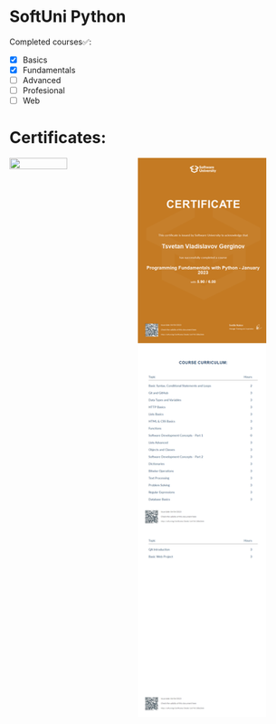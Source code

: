 # SoftUni Python

Completed courses✅:
- [x] Basics
- [x] Fundamentals
- [ ] Advanced
- [ ] Profesional
- [ ] Web

# Certificates:

<img align = "left" width = "45%" height = "25%" src="https://user-images.githubusercontent.com/106432651/199166288-a100291f-7c5c-427e-8ffa-5ed2d88355b5.png">
<img align = "left" width = "45%" height = "25%" src="https://github.com/TsvetanG2/My-Projects/blob/main/SoftUni%20Python/Programming%20Fundamentals%20with%20Python%20-%20January%202023%20-%20Certificate.jpeg?raw=true">

